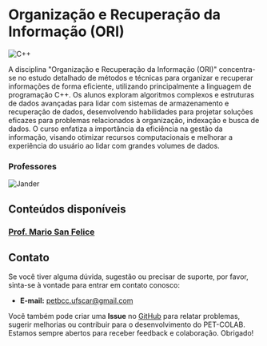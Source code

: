 # Organização e Recuperação da Informação (ORI)

![C++](https://img.shields.io/badge/c++-DD0031.svg?style=for-the-badge&logo=c%2B%2B&logoColor=white)

A disciplina "Organização e Recuperação da Informação (ORI)" concentra-se no estudo detalhado de métodos e técnicas para organizar e recuperar informações de forma eficiente, utilizando principalmente a linguagem de programação C++. Os alunos exploram algoritmos complexos e estruturas de dados avançadas para lidar com sistemas de armazenamento e recuperação de dados, desenvolvendo habilidades para projetar soluções eficazes para problemas relacionados à organização, indexação e busca de dados. O curso enfatiza a importância da eficiência na gestão da informação, visando otimizar recursos computacionais e melhorar a experiência do usuário ao lidar com grandes volumes de dados.
### Professores 
![Jander](https://img.shields.io/badge/Mario_San_Felice-%2300599C.svg?style=for-the-badge&logo=GoogleScholar&logoColor=white)


## Conteúdos disponíveis

### [Prof. Mario San Felice](/materias/AED1/Mario/README.md)


## Contato

Se você tiver alguma dúvida, sugestão ou precisar de suporte, por favor, sinta-se à vontade para entrar em contato conosco:

- **E-mail:** petbcc.ufscar@gmail.com

Você também pode criar uma **Issue** no [GitHub](https://github.com/petbccufscar/pet-colab/issues) para relatar problemas, sugerir melhorias ou contribuir para o desenvolvimento do PET-COLAB. Estamos sempre abertos para receber feedback e colaboração. Obrigado!
